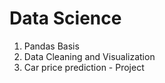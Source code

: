 # Data Science
1. Pandas Basis
2. Data Cleaning and Visualization
3. Car price prediction - Project
